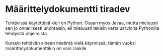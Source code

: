 # Määrittelydokumentti tiradev

Tehtävissä käytettävä kieli on Python.
Osaan myös Javaa, mutta mieluusti sen jo onnellisesti unohtaisin,
eli mieluusti tekisin vertaluarvioita Pythonilla tehdyistä ohjelmista.

Kurssin tehtävän aiheen mietintä vielä käynnissä, tämän vuoksi määrittelydokumenttikin on vain raakile
